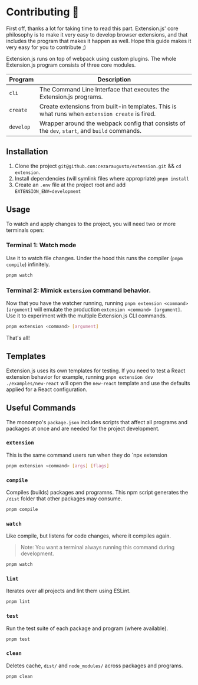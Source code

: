 # Contributing 🧩

First off, thanks a lot for taking time to read this part. Extension.js' core philosophy is to make it very easy to develop browser extensions, and that includes the program that makes it happen as well. Hope this guide makes it very easy for you to contribute ;)

Extension.js runs on top of webpack using custom plugins. The whole Extension.js program consists of three core modules.

| Program   | Description                                                                                    |
| --------- | ---------------------------------------------------------------------------------------------- |
| `cli`     | The Command Line Interface that executes the Extension.js programs.                            |
| `create`  | Create extensions from built-in templates. This is what runs when `extension create` is fired. |
| `develop` | Wrapper around the webpack config that consists of the `dev`, `start`, and `build` commands.   |

## Installation

1. Clone the project `git@github.com:cezaraugusto/extension.git` && `cd extension`.
2. Install dependencies (will symlink files where appropriate) `pnpm install`
3. Create an `.env` file at the project root and add `EXTENSION_ENV=development`

## Usage

To watch and apply changes to the project, you will need two or more terminals open:

### Terminal 1: Watch mode

Use it to watch file changes. Under the hood this runs the compiler (`pnpm compile`) infinitely.

```sh
pnpm watch
```

### Terminal 2: Mimick `extension` command behavior.

Now that you have the watcher running, running `pnpm extension <command> [argument]` will emulate the production `extension <command> [argument]`. Use it to experiment with the multiple Extension.js CLI commands.

```sh
pnpm extension <command> [argument]
```

That's all!

## Templates

Extension.js uses its own templates for testing. If you need to test a React extension behavior for example, running `pnpm extension dev ./examples/new-react` will open the `new-react` template and use the defaults applied for a React configuration.

## Useful Commands

The monorepo's `package.json` includes scripts that affect all programs and packages at once
and are needed for the project development.

### `extension`

This is the same command users run when they do `npx extension <command>

```sh
pnpm extension <command> [args] [flags]
```

### `compile`

Compiles (builds) packages and programns. This npm script generates the `/dist` folder that other packages may consume.

```sh
pnpm compile
```

### `watch`

Like compile, but listens for code changes, where it compiles again.

> Note: You want a terminal always running this command during development.

```sh
pnpm watch
```

### `lint`

Iterates over all projects and lint them using ESLint.

```sh
pnpm lint
```

### `test`

Run the test suite of each package and program (where available).

```sh
pnpm test
```

### `clean`

Deletes cache, `dist/` and `node_modules/` across packages and programs.

```sh
pnpm clean
```
